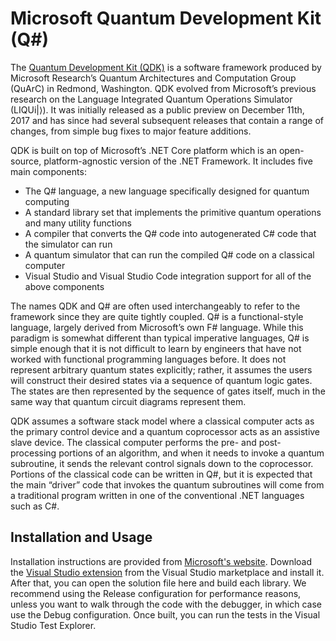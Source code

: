 ﻿# Microsoft Quantum Development Kit (Q#)
The [Quantum Development Kit (QDK)](https://www.microsoft.com/en-us/quantum/development-kit) is a software framework produced by Microsoft
Research’s Quantum Architectures and Computation Group (QuArC) in Redmond, Washington. QDK evolved from Microsoft’s previous research on the
Language Integrated Quantum Operations Simulator (LIQUi|⟩). It was initially released as a public preview on December 11th, 2017 and has
since had several subsequent releases that contain a range of changes, from simple bug fixes to major feature additions.

QDK is built on top of Microsoft’s .NET Core platform which is an open-source, platform-agnostic version of the .NET Framework.
It includes five main components:
- The Q# language, a new language specifically designed for quantum computing
- A standard library set that implements the primitive quantum operations and many utility functions
- A compiler that converts the Q# code into autogenerated C# code that the simulator can run
- A quantum simulator that can run the compiled Q# code on a classical computer
- Visual Studio and Visual Studio Code integration support for all of the above components

The names QDK and Q# are often used interchangeably to refer to the framework since they are quite tightly coupled. Q# is a functional-style
language, largely derived from Microsoft’s own F# language. While this paradigm is somewhat different than typical imperative languages, Q#
is simple enough that it is not difficult to learn by engineers that have not worked with functional programming languages before. It does
not represent arbitrary quantum states explicitly; rather, it assumes the users will construct their desired states via a sequence of quantum
logic gates. The states are then represented by the sequence of gates itself, much in the same way that quantum circuit diagrams represent them.

QDK assumes a software stack model where a classical computer acts as the primary control device and a quantum coprocessor acts as an assistive
slave device. The classical computer performs the pre- and post-processing portions of an algorithm, and when it needs to invoke a quantum
subroutine, it sends the relevant control signals down to the coprocessor. Portions of the classical code can be written in Q#, but it is expected
that the main “driver” code that invokes the quantum subroutines will come from a traditional program written in one of the conventional .NET
languages such as C#.

## Installation and Usage
Installation instructions are provided from [Microsoft's website](https://www.microsoft.com/en-us/quantum/development-kit). Download the
[Visual Studio extension](https://marketplace.visualstudio.com/items?itemName=quantum.DevKit) from the Visual Studio marketplace and install it.
After that, you can open the solution file here and build each library. We recommend using the Release configuration for performance reasons, unless
you want to walk through the code with the debugger, in which case use the Debug configuration. Once built, you can run the tests in the Visual
Studio Test Explorer.